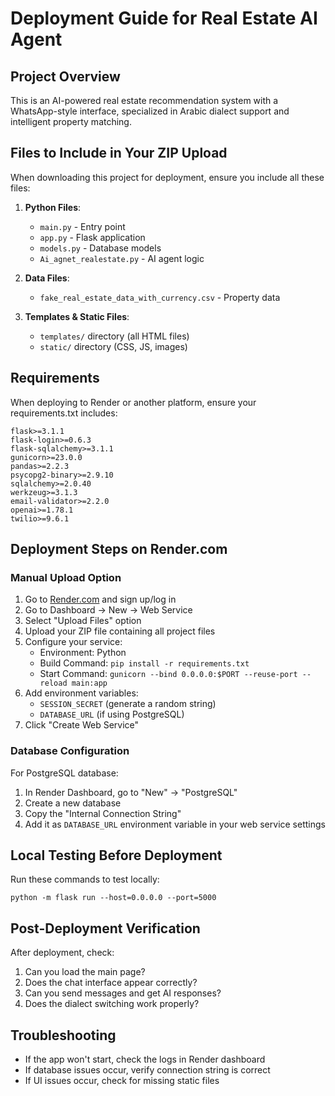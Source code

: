 # Deployment Guide for Real Estate AI Agent

## Project Overview
This is an AI-powered real estate recommendation system with a WhatsApp-style interface, specialized in Arabic dialect support and intelligent property matching.

## Files to Include in Your ZIP Upload
When downloading this project for deployment, ensure you include all these files:

1. **Python Files**:
   - `main.py` - Entry point
   - `app.py` - Flask application
   - `models.py` - Database models
   - `Ai_agnet_realestate.py` - AI agent logic

2. **Data Files**:
   - `fake_real_estate_data_with_currency.csv` - Property data

3. **Templates & Static Files**:
   - `templates/` directory (all HTML files)
   - `static/` directory (CSS, JS, images)

## Requirements
When deploying to Render or another platform, ensure your requirements.txt includes:
```
flask>=3.1.1
flask-login>=0.6.3
flask-sqlalchemy>=3.1.1
gunicorn>=23.0.0
pandas>=2.2.3
psycopg2-binary>=2.9.10
sqlalchemy>=2.0.40
werkzeug>=3.1.3
email-validator>=2.2.0
openai>=1.78.1
twilio>=9.6.1
```

## Deployment Steps on Render.com

### Manual Upload Option
1. Go to [Render.com](https://render.com/) and sign up/log in
2. Go to Dashboard → New → Web Service
3. Select "Upload Files" option
4. Upload your ZIP file containing all project files
5. Configure your service:
   - Environment: Python
   - Build Command: `pip install -r requirements.txt`
   - Start Command: `gunicorn --bind 0.0.0.0:$PORT --reuse-port --reload main:app`
6. Add environment variables:
   - `SESSION_SECRET` (generate a random string)
   - `DATABASE_URL` (if using PostgreSQL)
7. Click "Create Web Service"

### Database Configuration
For PostgreSQL database:
1. In Render Dashboard, go to "New" → "PostgreSQL"
2. Create a new database
3. Copy the "Internal Connection String"
4. Add it as `DATABASE_URL` environment variable in your web service settings

## Local Testing Before Deployment
Run these commands to test locally:
```
python -m flask run --host=0.0.0.0 --port=5000
```

## Post-Deployment Verification
After deployment, check:
1. Can you load the main page?
2. Does the chat interface appear correctly?
3. Can you send messages and get AI responses?
4. Does the dialect switching work properly?

## Troubleshooting
- If the app won't start, check the logs in Render dashboard
- If database issues occur, verify connection string is correct
- If UI issues occur, check for missing static files